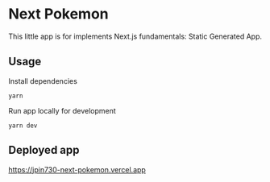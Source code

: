 # Next Pokemon

This little app is for implements Next.js fundamentals: Static Generated App.

## Usage

Install dependencies

```
yarn
```

Run app locally for development

```
yarn dev
```

## Deployed app

https://jpin730-next-pokemon.vercel.app
